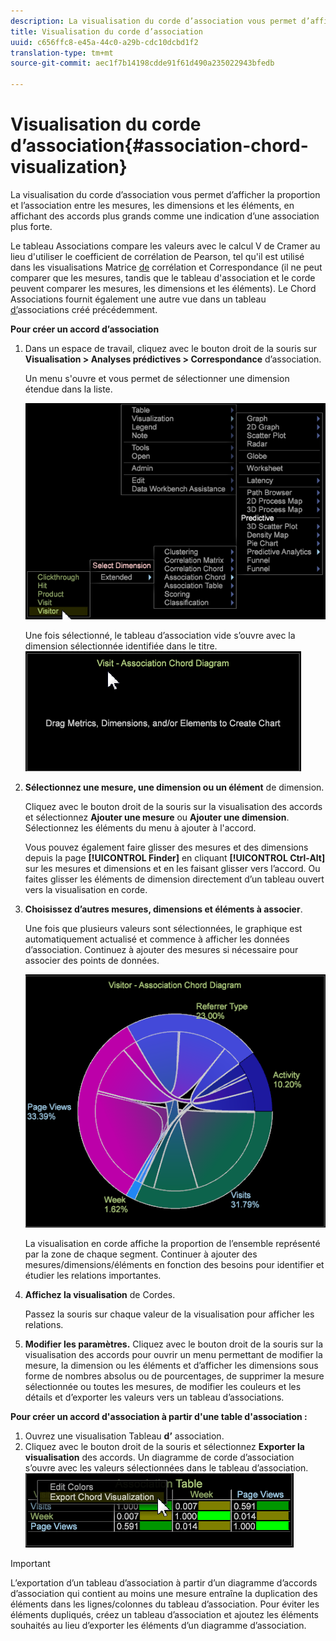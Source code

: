 ```yaml
---
description: La visualisation du corde d’association vous permet d’afficher la proportion et l’association entre les mesures, les dimensions et les éléments, en affichant des accords plus grands comme une indication d’une association plus forte.
title: Visualisation du corde d’association
uuid: c656ffc8-e45a-44c0-a29b-cdc10dcbd1f2
translation-type: tm+mt
source-git-commit: aec1f7b14198cdde91f61d490a235022943bfedb

---
```



# Visualisation du corde d’association{#association-chord-visualization}

La visualisation du corde d’association vous permet d’afficher la proportion et l’association entre les mesures, les dimensions et les éléments, en affichant des accords plus grands comme une indication d’une association plus forte.

Le tableau Associations compare les valeurs avec le calcul V de Cramer au lieu d&#39;utiliser le coefficient de corrélation de Pearson, tel qu&#39;il est utilisé dans les visualisations Matrice [de](/help/home/c-get-started/c-analysis-vis/c-correlation-analysis/c-correlation-analysis.md) corrélation et Correspondance [](/help/home/c-get-started/c-analysis-vis/associations-visualization.md) (il ne peut comparer que les mesures, tandis que le tableau d&#39;association et le corde peuvent comparer les mesures, les dimensions et les éléments). Le Chord Associations fournit également une autre vue dans un tableau [d’](../../../home/c-get-started/c-analysis-vis/associations-visualization.md#concept-9d937dda38174875b32095c6eaf22f2f)associations créé précédemment.

**Pour créer un accord d’association**

1. Dans un espace de travail, cliquez avec le bouton droit de la souris sur **Visualisation > Analyses prédictives > Correspondance** d’association.

   Un menu s&#39;ouvre et vous permet de sélectionner une dimension étendue dans la liste.

   ![](assets/association_chord1.png)

   Une fois sélectionné, le tableau d’association vide s’ouvre avec la dimension sélectionnée identifiée dans le titre. ![](assets/association_chord2.png)

1. **Sélectionnez une mesure, une dimension ou un élément** de dimension.

   Cliquez avec le bouton droit de la souris sur la visualisation des accords et sélectionnez **Ajouter une mesure** ou **Ajouter une dimension**. Sélectionnez les éléments du menu à ajouter à l&#39;accord.

   Vous pouvez également faire glisser des mesures et des dimensions depuis la page **[!UICONTROL Finder]** en cliquant **[!UICONTROL Ctrl-Alt]** sur les mesures et dimensions et en les faisant glisser vers l’accord. Ou faites glisser les éléments de dimension directement d’un tableau ouvert vers la visualisation en corde.

1. **Choisissez d’autres mesures, dimensions et éléments à associer**.

   Une fois que plusieurs valeurs sont sélectionnées, le graphique est automatiquement actualisé et commence à afficher les données d’association. Continuez à ajouter des mesures si nécessaire pour associer des points de données.

   ![](assets/association_chord.png)

   La visualisation en corde affiche la proportion de l’ensemble représenté par la zone de chaque segment. Continuer à ajouter des mesures/dimensions/éléments en fonction des besoins pour identifier et étudier les relations importantes.

1. **Affichez la visualisation** de Cordes.

   Passez la souris sur chaque valeur de la visualisation pour afficher les relations.

1. **Modifier les paramètres.** Cliquez avec le bouton droit de la souris sur la visualisation des accords pour ouvrir un menu permettant de modifier la mesure, la dimension ou les éléments et d’afficher les dimensions sous forme de nombres absolus ou de pourcentages, de supprimer la mesure sélectionnée ou toutes les mesures, de modifier les couleurs et les détails et d’exporter les valeurs vers un tableau d’associations.

**Pour créer un accord d&#39;association à partir d&#39;une table d&#39;association :**

1. Ouvrez une visualisation Tableau **d’** association.
1. Cliquez avec le bouton droit de la souris et sélectionnez **Exporter la visualisation** des accords. Un diagramme de corde d’association s’ouvre avec les valeurs sélectionnées dans le tableau d’association. ![](assets/association_table_to_chord.png)

>[!IMPORTANT]
>
>L’exportation d’un tableau d’association à partir d’un diagramme d’accords d’association qui contient au moins une mesure entraîne la duplication des éléments dans les lignes/colonnes du tableau d’association. Pour éviter les éléments dupliqués, créez un tableau d’association et ajoutez les éléments souhaités au lieu d’exporter les éléments d’un diagramme d’association.

